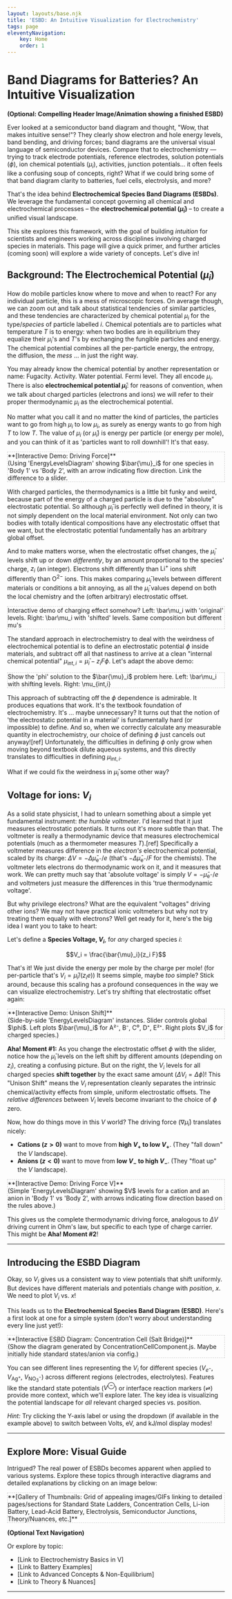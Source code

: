 ```yaml
---
layout: layouts/base.njk
title: 'ESBD: An Intuitive Visualization for Electrochemistry'
tags: page
eleventyNavigation:
    key: Home
    order: 1
---
```


# Band Diagrams for Batteries? An Intuitive Visualization

**(Optional: Compelling Header Image/Animation showing a finished ESBD)**

Ever looked at a semiconductor band diagram and thought, "Wow, that makes intuitive sense!"? They clearly show electron and hole energy levels, band bending, and driving forces; band diagrams are the universal visual language of semiconductor devices. Compare that to electrochemistry — trying to track electrode potentials, reference electrodes, solution potentials ($\phi$), ion chemical potentials ($\mu_i$), activities, junction potentials... it often feels like a confusing soup of concepts, right? What if we could bring some of that band diagram clarity to batteries, fuel cells, electrolysis, and more?

That's the idea behind **Electrochemical Species Band Diagrams (ESBDs)**. We leverage the fundamental concept governing all chemical and electrochemical processes – the **electrochemical potential ($\bar{\mu}_i$)** – to create a unified visual landscape.

This site explores this framework, with the goal of building _intuition_ for scientists and engineers working across disciplines involving charged species in materials. This page will give a quick primer, and further articles (coming soon) will explore a wide variety of concepts. Let's dive in!

## Background: The Electrochemical Potential ($\bar{\mu}_i$)

How do mobile particles know where to move and when to react? For any individual particle, this is a mess of microscopic forces. On average though, we can zoom out and talk about statistical tendencies of similar particles, and these tendencies are characterized by chemical potential $\mu_i$ for the type/_species_ of particle labelled $i$. Chemical potentials are to particles what temperature $T$ is to energy: when two bodies are in equilibrium they equalize their $\mu_i$'s and $T$'s by exchanging the fungible particles and energy. The chemical potential combines all the per-particle energy, the entropy, the diffusion, the _mess_ ... in just the right way.

You may already know the chemical potential by another representation or name: Fugacity. Activity. Water potential. Fermi level. They all encode $\mu_i$. There is also **electrochemical potential $\bar{\mu}_i$**: for reasons of convention, when we talk about charged particles (electrons and ions) we will refer to their proper thermodynamic $\mu_i$ as the electrochemical potential.

No matter what you call it and no matter the kind of particles, the particles want to go from high $\mu_i$ to low $\mu_i$, as surely as energy wants to go from high $T$ to low $T$. The value of $\mu_i$ (or $\bar{\mu}_i$) is energy per particle (or energy per mole), and you can think of it as 'particles want to roll downhill'! It's that easy.

<p class="diagram-placeholder" style="border: 1px dashed #ccc;">
  **[Interactive Demo: Driving Force]**<br>
  (Using 'EnergyLevelsDiagram' showing $\bar{\mu}_i$ for one species in 'Body 1' vs 'Body 2', with an arrow indicating flow direction. Link the difference to a slider.
</p>

With charged particles, the thermodynamics is a little bit funky and weird, because part of the energy of a charged particle is due to the "absolute" electrostatic potential. So although $\bar\mu_i$ is perfectly well defined in theory, it is not simply dependent on the local material environment. Not only can two bodies with totally identical compositions have any electrostatic offset that we want, but the electrostatic potential fundamentally has an arbitrary global offset.

And to make matters worse, when the electrostatic offset changes, the $\bar{\mu}_i$ levels shift up or down _differently_, by an amount proportional to the species' charge, $z_i$ (an integer). Electrons shift differently than $\mathrm{Li}^{+}$ ions shift differently than $\mathrm{O}^{2-}$ ions. This makes comparing $\bar{\mu}_i$ levels between different materials or conditions a bit annoying, as all the $\bar{\mu}_i$ values depend on both the local chemistry and the (often arbitrary) electrostatic offset.

<p class="diagram-placeholder" style="border: 1px dashed #ccc;">
  Interactive demo of charging effect somehow?
  Left: \bar\mu_i with 'original' levels.
  Right: \bar\mu_i with 'shifted' levels. Same composition but different mu's
</p>

The standard approach in electrochemistry to deal with the weirdness of electrochemical potential is to define an electrostatic potential $\phi$ inside materials, and subtract off all that nastiness to arrive at a clean "internal chemical potential" $\mu_{\mathrm{int},i} = \bar{\mu}_i - z_i F \phi$. Let's adapt the above demo:

<p class="diagram-placeholder" style="border: 1px dashed #ccc;">
  Show the 'phi' solution to the $\bar{\mu}_i$ problem here.
  Left: \bar\mu_i with shifting levels.
  Right: \mu_{int,i}
</p>

This approach of subtracting off the $\phi$ dependence is admirable. It produces equations that work. It's the textbook foundation of electrochemistry. It's ... maybe unnecessary? It turns out that the notion of 'the electrostatic potential in a material' is fundamentally hard (or impossible) to define. And so, when we correctly calculate any measurable quantity in electrochemistry, our choice of defining $\phi$ just cancels out anyway![ref] Unfortunately, the difficulties in defining $\phi$ only grow when moving beyond textbook dilute aqueous systems, and this directly translates to difficulties in defining $\mu_{\mathrm{int},i}$.

What if we could fix the weirdness in $\bar{\mu}_i$ some other way?

## Voltage for ions: $V_i$

As a solid state physicist, I had to unlearn something about a simple yet fundamental instrument: _the humble voltmeter_. I'd learned that it just measures electrostatic potentials. It turns out it's more subtle than that. The voltmeter is really a thermodynamic device that measures electrochemical potentials (much as a thermometer measures $T$).[ref] Specifically a voltmeter measures difference in the _electron's_ electrochemical potential, scaled by its charge: $\Delta V = -\Delta \bar{\mu}_{\mathrm{e}^-} /e$ (that's $- \Delta \bar{\mu}_{\mathrm{e}^-} / F$ for the chemists). The voltmeter lets electrons do thermodynamic work on it, and it measures that work. We can pretty much say that 'absolute voltage' is simply $V = -\bar{\mu}_{\mathrm{e}^-} / e$ and voltmeters just measure the differences in this 'true thermodynamic voltage'.

But why privilege electrons? What are the equivalent "voltages" driving other ions? We may not have practical ionic voltmeters but why not try treating them equally with electrons? Well get ready for it, here's the big idea I want you to take to heart:

Let's define a **Species Voltage, $V_i$**, for _any_ charged species $i$:

$$V_i = \frac{\bar{\mu}_i}{z_i F}$$

That's it! We just divide the energy per mole by the charge per mole! (for per-particle that's $V_i = \bar{\mu}_i / (z_i e)$) It seems simple, maybe _too_ simple? Stick around, because this scaling has a profound consequences in the way we can visualize electrochemistry. Let's try shifting that electrostatic offset again:

<p class="diagram-placeholder" style="border: 1px dashed #ccc;">
  **[Interactive Demo: Unison Shift]**<br>
  (Side-by-side 'EnergyLevelsDiagram' instances. Slider controls global $\phi$. Left plots $\bar{\mu}_i$ for A²⁻, B⁻, C⁰, D⁺, E²⁺. Right plots $V_i$ for charged species.)
</div>

**Aha! Moment #1:** As you change the electrostatic offset $\phi$ with the slider, notice how the $\bar{\mu}_i$ levels on the left shift by different amounts (depending on $z_i$), creating a confusing picture. But on the right, the $V_i$ levels for all charged species **shift together** by the exact same amount ($\Delta V_i = \Delta \phi$)! This "Unison Shift" means the $V_i$ representation cleanly separates the intrinsic chemical/activity effects from simple, uniform electrostatic offsets. The _relative differences_ between $V_i$ levels become invariant to the choice of $\phi$ zero.

Now, how do things move in this $V$ world? The driving force ($\nabla \bar{\mu}_i$) translates nicely:

- **Cations ($z > 0$)** want to move from **high $V_+$ to low $V_+$**. (They "fall down" the $V$ landscape).
- **Anions ($z < 0$)** want to move from **low $V_-$ to high $V_-$**. (They "float up" the $V$ landscape).

<p class="diagram-placeholder" style="border: 1px dashed #ccc;">
  **[Interactive Demo: Driving Force V]**<br>
  (Simple 'EnergyLevelsDiagram' showing $V$ levels for a cation and an anion in 'Body 1' vs 'Body 2', with arrows indicating flow direction based on the rules above.)
</div>

This gives us the complete thermodynamic driving force, analogous to $\Delta V$ driving current in Ohm's law, but specific to each type of charge carrier. This might be **Aha! Moment #2**!

---

## Introducing the ESBD Diagram

Okay, so $V_i$ gives us a consistent way to view potentials that shift uniformly. But devices have different materials and potentials change with _position_, $x$. We need to plot $V_i$ vs. $x$!

This leads us to the **Electrochemical Species Band Diagram (ESBD)**. Here's a first look at one for a simple system (don't worry about understanding every line just yet!):

<p class="diagram-placeholder" style="border: 1px dashed #ccc;">
  **[Interactive ESBD Diagram: Concentration Cell (Salt Bridge)]**<br>
  (Show the diagram generated by ConcentrationCellComponent.js. Maybe initially hide standard states/anion via config.)
</div>

You can see different lines representing the $V_i$ for different species ($V_{e^-}$, $V_{\mathrm{Ag}^{+}}$, $V_{\mathrm{NO}_3^{-}}$) across different regions (electrodes, electrolytes). Features like the standard state potentials ($V^\ominus$) or interface reaction markers ($\rightleftharpoons$) provide more context, which we'll explore later. The key idea is visualizing the potential landscape for _all_ relevant charged species vs. position.

_Hint:_ Try clicking the Y-axis label or using the dropdown (if available in the example above) to switch between Volts, eV, and kJ/mol display modes!

---

## Explore More: Visual Guide

Intrigued? The real power of ESBDs becomes apparent when applied to various systems. Explore these topics through interactive diagrams and detailed explanations by clicking on an image below:

<p class="diagram-placeholder" style="border: 1px dashed #ccc;">
  **[Gallery of Thumbnails: Grid of appealing images/GIFs linking to detailed pages/sections for Standard State Ladders, Concentration Cells, Li-ion Battery, Lead-Acid Battery, Electrolysis, Semiconductor Junctions, Theory/Nuances, etc.]**
</div>

**(Optional Text Navigation)**

Or explore by topic:

- [Link to Electrochemistry Basics in V]
- [Link to Battery Examples]
- [Link to Advanced Concepts & Non-Equilibrium]
- [Link to Theory & Nuances]

---
